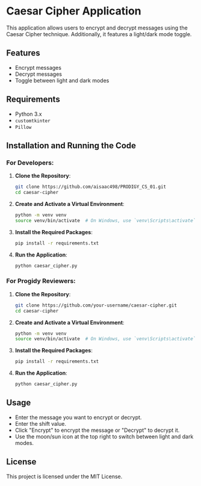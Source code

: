 # Caesar Cipher Application

This application allows users to encrypt and decrypt messages using the Caesar Cipher technique. Additionally, it features a light/dark mode toggle.

## Features
- Encrypt messages
- Decrypt messages
- Toggle between light and dark modes

## Requirements
- Python 3.x
- `customtkinter`
- `Pillow`

## Installation and Running the Code

### For Developers:

1. **Clone the Repository**:
    ```sh
    git clone https://github.com/aisaac498/PRODIGY_CS_01.git
    cd caesar-cipher
    ```

2. **Create and Activate a Virtual Environment**:
    ```sh
    python -m venv venv
    source venv/bin/activate  # On Windows, use `venv\Scripts\activate`
    ```

3. **Install the Required Packages**:
    ```sh
    pip install -r requirements.txt
    ```

4. **Run the Application**:
    ```sh
    python caesar_cipher.py
    ```

### For Progidy Reviewers:

1. **Clone the Repository**:
    ```sh
    git clone https://github.com/your-username/caesar-cipher.git
    cd caesar-cipher
    ```

2. **Create and Activate a Virtual Environment**:
    ```sh
    python -m venv venv
    source venv/bin/activate  # On Windows, use `venv\Scripts\activate`
    ```

3. **Install the Required Packages**:
    ```sh
    pip install -r requirements.txt
    ```

4. **Run the Application**:
    ```sh
    python caesar_cipher.py
    ```

## Usage
- Enter the message you want to encrypt or decrypt.
- Enter the shift value.
- Click "Encrypt" to encrypt the message or "Decrypt" to decrypt it.
- Use the moon/sun icon at the top right to switch between light and dark modes.

## License
This project is licensed under the MIT License.
